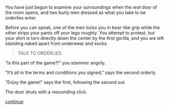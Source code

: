 You have just begun to examine your surroundings when the *real* door of the room opens, and two burly men dressed as what you take to be orderlies enter.

Before you can speak, one of the men locks you in bear-like grip while the other strips your pants off your legs roughly. You attempt to protest, but your shirt is torn directly down the center by the first gorilla, and you are left standing naked apart from underwear and socks.
> TALK TO ORDERLIES

“Is this part of the game?!” you stammer angrily.

“It’s all in the terms and conditions you signed,” says the second orderly.

“Enjoy the game!” says the first, following the second out.

The door shuts with a resounding click.

[continue](cell.md)
